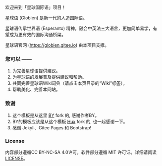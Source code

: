 欢迎来到「星球国际语」项目！

星球语 (Globien) 是新一代的人造国际语。

星球语传承世界语 (Esperanto) 精神，融合中英法三大语言，更加简单易学，有望成为更有效的国际沟通桥梁。

星球语官网 (https://globien.gitee.io) 由本项目支撑。

### 您可以 ——

1. 为完善星球语提供建议。
2. 为星球语的发展普及提供建议和帮助。
3. 共同完善星球语Wiki词典（请点击本页目录的“Wiki"标签）。
4. 帮助美化、完善本网站。

### 致谢

1. 这个模板是从这里 [BY](https://github.com/qiubaiying/qiubaiying.github.io) fork 的, 感谢作者BY。 
2. BY的模板应该是从这个模板 [Hux](https://github.com/Huxpro/huxpro.github.io) fork 的, 也一起感谢一下。
3. 感谢 Jekyll、Gitee Pages 和 Bootstrap!

### License

内容部分遵循CC BY-NC-SA 4.0许可，软件部分遵循 MIT 许可证。详细请阅读 [LICENSE](https://gitee.com/globien/globien/blob/master/LICENSE)。
